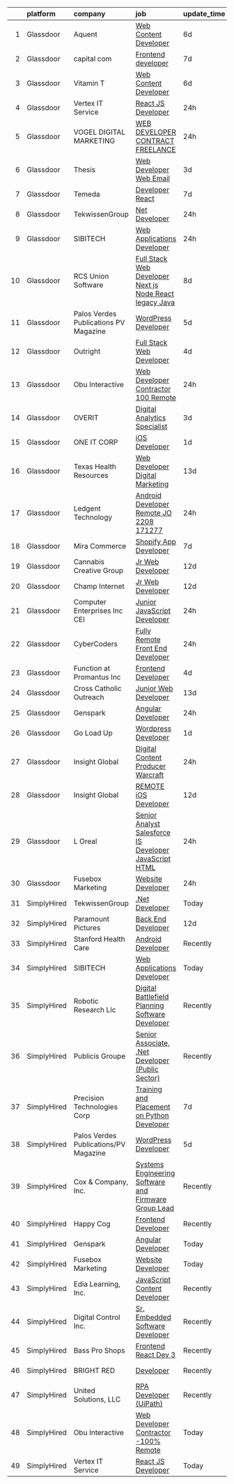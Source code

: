 

|    | platform    | company                               | job                                                                                                                                                                                                                                                                                                                                                                                                                                                                                                                                                                                                                                                                                                                                                                                                                                                                                                                                                                                                                                                                                                                                                                                                                                                                                                                                                                                                                         | update_time   | location           |
|---:|:------------|:--------------------------------------|:----------------------------------------------------------------------------------------------------------------------------------------------------------------------------------------------------------------------------------------------------------------------------------------------------------------------------------------------------------------------------------------------------------------------------------------------------------------------------------------------------------------------------------------------------------------------------------------------------------------------------------------------------------------------------------------------------------------------------------------------------------------------------------------------------------------------------------------------------------------------------------------------------------------------------------------------------------------------------------------------------------------------------------------------------------------------------------------------------------------------------------------------------------------------------------------------------------------------------------------------------------------------------------------------------------------------------------------------------------------------------------------------------------------------------|:--------------|:-------------------|
|  1 | Glassdoor   | Aquent                                | [Web Content Developer](https://www.glassdoor.com/partner/jobListing.htm?pos=109&ao=1110586&s=58&guid=000001828684fbd2b9bba3047635c2e6&src=GD_JOB_AD&t=SR&vt=w&cs=1_785cc6ce&cb=1660114238834&jobListingId=1008051207584&cpc=451933188B21919D&jrtk=3-0-1ga389v0ijcb3801-1ga389v12jflv801-e08a8f8f348d910f--6NYlbfkN0DMrcEu7yrtATojKJA7cEzGQ3FdRGWLh0CZQInL4ECGI9gD0Wolx9R2EDT7B77c2cRSY10wi-ePXNheSG7gDjxa5FNCFbNmEIeasKKYA0ugIgJ5M5hiwxoAqjcchqTo84j-mAea4vEC6WHXpYSprIu2IMoIXs7a8Uf5aMXHaokhYQ9Dms7TFbcexUizVd_92pOaADArI8ESxUfVGSRomMk140j3zWXtPoCyxF_yNPKkfhCuWwwtaYRA6Nrb5eVe536dkO9tn846CMnC2V2McFBO50nFIg8PO9GMZmUiAkdjK-oMUkmjhrvYPXoXE2Wx58NFkHzKGdaKf4AzsZzlU4d8cIv0fmaRZxSFIFdh1TecIUtjyTXFCbSkRDjDPYl4RZOr2uDcT5B3vI1P1h5bwxUaFUXrKocYccSjTMKNaM0ZCWf6KwD0M2Ba5noJ2GkOh78174biltH4nbIhmkO9D6el)                                                                                                                                                                                                                                                                                                                                                                                                                                                                                                                                                                                                                 | 6d            | Remote             |
|  2 | Glassdoor   | capital com                           | [Frontend developer](https://www.glassdoor.com/partner/jobListing.htm?pos=126&ao=1136043&s=58&guid=000001828684fbd2b9bba3047635c2e6&src=GD_JOB_AD&t=SR&vt=w&ea=1&cs=1_c87a437f&cb=1660114238836&jobListingId=1008047525277&jrtk=3-0-1ga389v0ijcb3801-1ga389v12jflv801-6fd16b09fa6eb3e8-)                                                                                                                                                                                                                                                                                                                                                                                                                                                                                                                                                                                                                                                                                                                                                                                                                                                                                                                                                                                                                                                                                                                                    | 7d            | Remote             |
|  3 | Glassdoor   | Vitamin T                             | [Web Content Developer](https://www.glassdoor.com/partner/jobListing.htm?pos=111&ao=1110586&s=58&guid=000001828684fbd2b9bba3047635c2e6&src=GD_JOB_AD&t=SR&vt=w&cs=1_a19b0b5c&cb=1660114238835&jobListingId=1008050982939&cpc=451933188B21919D&jrtk=3-0-1ga389v0ijcb3801-1ga389v12jflv801-9b47c492056784e2--6NYlbfkN0DMrcEu7yrtATojKJA7cEzGQ3FdRGWLh0CZQInL4ECGI6k5tN82kdM0OKoro5eXmjo25juUC15Bn1G4cRfi3ZWomLUombBVxYksRzLeiExQ_4Fim0RwU85ePscBrQDtHdwzZP8Ab7NonE8C-l656Cy7HQTPgWnq-6cWRaaH_V60TiNikVBpWJ15XBT1EaRSaZE-GqZ5kCaxtt-F3T8Sj_kRYUj-j2e9ju2ft0avGq3ZjX_BxAIO8ZfFzJVv2G-pSY1BzMPFAQ93io_p2z_fhZmGTupypNM8qGbN56Aykg3N4t462Em2iQPKpLg6by-jGuqMRLBUL5PUduDyCmuEn-eS1x4C7rA3F-BQBkbZiY1h6dN0vclXhZmlHsxpssBI9HpjcBb1f-Xkca2qdxkPPb-E55cRBhBhKtlI2YNr-asW9xWVNDY7-GZ7HOUivSHrCjHQXgoCeJpHrUhqBxKBuSc4w46reJhresY%3D)                                                                                                                                                                                                                                                                                                                                                                                                                                                                                                                                                                                                   | 6d            | Remote             |
|  4 | Glassdoor   | Vertex IT Service                     | [React JS Developer](https://www.glassdoor.com/partner/jobListing.htm?pos=114&ao=1136043&s=58&guid=000001828684fbd2b9bba3047635c2e6&src=GD_JOB_AD&t=SR&vt=w&ea=1&cs=1_23a71571&cb=1660114238835&jobListingId=1008063446673&jrtk=3-0-1ga389v0ijcb3801-1ga389v12jflv801-7f079874353044f8-)                                                                                                                                                                                                                                                                                                                                                                                                                                                                                                                                                                                                                                                                                                                                                                                                                                                                                                                                                                                                                                                                                                                                    | 24h           | Remote             |
|  5 | Glassdoor   | VOGEL DIGITAL MARKETING               | [WEB DEVELOPER CONTRACT FREELANCE](https://www.glassdoor.com/partner/jobListing.htm?pos=123&ao=1136043&s=58&guid=000001828684fbd2b9bba3047635c2e6&src=GD_JOB_AD&t=SR&vt=w&ea=1&cs=1_b38c5520&cb=1660114238836&jobListingId=1008063315069&jrtk=3-0-1ga389v0ijcb3801-1ga389v12jflv801-747492e8f1a85b16-)                                                                                                                                                                                                                                                                                                                                                                                                                                                                                                                                                                                                                                                                                                                                                                                                                                                                                                                                                                                                                                                                                                                      | 24h           | Remote             |
|  6 | Glassdoor   | Thesis                                | [Web Developer   Web   Email](https://www.glassdoor.com/partner/jobListing.htm?pos=119&ao=1136043&s=58&guid=000001828684fbd2b9bba3047635c2e6&src=GD_JOB_AD&t=SR&vt=w&ea=1&cs=1_f60ebc0c&cb=1660114238836&jobListingId=1008056788902&jrtk=3-0-1ga389v0ijcb3801-1ga389v12jflv801-a28da95f4bb4e8b5-)                                                                                                                                                                                                                                                                                                                                                                                                                                                                                                                                                                                                                                                                                                                                                                                                                                                                                                                                                                                                                                                                                                                           | 3d            | Portland, OR       |
|  7 | Glassdoor   | Temeda                                | [Developer   React](https://www.glassdoor.com/partner/jobListing.htm?pos=130&ao=1136043&s=58&guid=000001828684fbd2b9bba3047635c2e6&src=GD_JOB_AD&t=SR&vt=w&ea=1&cs=1_3c828991&cb=1660114238836&jobListingId=1008046979064&jrtk=3-0-1ga389v0ijcb3801-1ga389v12jflv801-ff4bcedcb1ef04d2-)                                                                                                                                                                                                                                                                                                                                                                                                                                                                                                                                                                                                                                                                                                                                                                                                                                                                                                                                                                                                                                                                                                                                     | 7d            | Remote             |
|  8 | Glassdoor   | TekwissenGroup                        | [ Net Developer](https://www.glassdoor.com/partner/jobListing.htm?pos=127&ao=1136043&s=58&guid=000001828684fbd2b9bba3047635c2e6&src=GD_JOB_AD&t=SR&vt=w&ea=1&cs=1_8222c7b3&cb=1660114238836&jobListingId=1008062946478&jrtk=3-0-1ga389v0ijcb3801-1ga389v12jflv801-73e1f6e01e71f784-)                                                                                                                                                                                                                                                                                                                                                                                                                                                                                                                                                                                                                                                                                                                                                                                                                                                                                                                                                                                                                                                                                                                                        | 24h           | Remote             |
|  9 | Glassdoor   | SIBITECH                              | [Web Applications Developer](https://www.glassdoor.com/partner/jobListing.htm?pos=122&ao=1136043&s=58&guid=000001828684fbd2b9bba3047635c2e6&src=GD_JOB_AD&t=SR&vt=w&ea=1&cs=1_f321907d&cb=1660114238836&jobListingId=1008063113359&jrtk=3-0-1ga389v0ijcb3801-1ga389v12jflv801-8ba281d4d41e62e4-)                                                                                                                                                                                                                                                                                                                                                                                                                                                                                                                                                                                                                                                                                                                                                                                                                                                                                                                                                                                                                                                                                                                            | 24h           | Remote             |
| 10 | Glassdoor   | RCS Union Software                    | [Full Stack Web Developer  Next js Node React   legacy Java ](https://www.glassdoor.com/partner/jobListing.htm?pos=103&ao=1110586&s=58&guid=000001828684fbd2b9bba3047635c2e6&src=GD_JOB_AD&t=SR&vt=w&ea=1&cs=1_0bb47397&cb=1660114238834&jobListingId=1008044654540&cpc=BA15C3E50D27FFE8&jrtk=3-0-1ga389v0ijcb3801-1ga389v12jflv801-434f0fb1b4741a0d--6NYlbfkN0BTT1lo8Jwdy_hu5PBsWOg-OgEs4ry3bvHurgSPaoaOHGj5HGQ5cg8BPDGFn1XsxtNqBxYAc9GqmBJXSCsX9BQ2Dh9sAy4ZR0pT7j9e7nkuHxyX8ajD4t8Blct5MRR-PhxSM40RBnrvrJVIXXBkLeWZYWs5TJeHTcaX1gCmPNWWri6ToF621dT0QkDrl2yKL1l4-7GAShIOwixJ0_Oz1evVgcqYzebooNRyXcBLBh7bd0OKP9XIfjfMqY2hg59cvTW0nXID2XYSWZou_l-69rYu8O-8iqCbShzntw4YGaC7zvhgRW1HrWzB5yi4QKKJWlKTXgCfz6KnBUbaJdL-6qE0iilqrPhFOUun8WGzKdbJR_x5Tol_hWbaLHskc9bqi7ztM5HOcpft9I4P3QQIcJiUGUgrcA6ZvgE5zlraETcTlVAqcR7esXYgO_8Sp07jPyOls2KZuTMV3pjTRzV2UC3tAahom-G0-oLLAqfE-fD1VV4YOshnymR6rTTfXno01j6zZVftuChons3RVigmrgD3qJ3HqCNa0GJ6wrsxb5RdIA%3D%3D)                                                                                                                                                                                                                                                                                                                                                                                                                                                                          | 8d            | Remote             |
| 11 | Glassdoor   | Palos Verdes Publications PV Magazine | [WordPress Developer](https://www.glassdoor.com/partner/jobListing.htm?pos=115&ao=1136043&s=58&guid=000001828684fbd2b9bba3047635c2e6&src=GD_JOB_AD&t=SR&vt=w&ea=1&cs=1_ad3235bd&cb=1660114238835&jobListingId=1008053492320&jrtk=3-0-1ga389v0ijcb3801-1ga389v12jflv801-16a11ce1fdec64e3-)                                                                                                                                                                                                                                                                                                                                                                                                                                                                                                                                                                                                                                                                                                                                                                                                                                                                                                                                                                                                                                                                                                                                   | 5d            | Remote             |
| 12 | Glassdoor   | Outright                              | [Full Stack Web Developer](https://www.glassdoor.com/partner/jobListing.htm?pos=129&ao=1136043&s=58&guid=000001828684fbd2b9bba3047635c2e6&src=GD_JOB_AD&t=SR&vt=w&ea=1&cs=1_17d86542&cb=1660114238836&jobListingId=1008055749462&jrtk=3-0-1ga389v0ijcb3801-1ga389v12jflv801-6d119052503f98fe-)                                                                                                                                                                                                                                                                                                                                                                                                                                                                                                                                                                                                                                                                                                                                                                                                                                                                                                                                                                                                                                                                                                                              | 4d            | Washington, DC     |
| 13 | Glassdoor   | Obu Interactive                       | [Web Developer Contractor  100  Remote](https://www.glassdoor.com/partner/jobListing.htm?pos=124&ao=1136043&s=58&guid=000001828684fbd2b9bba3047635c2e6&src=GD_JOB_AD&t=SR&vt=w&ea=1&cs=1_51dc3879&cb=1660114238836&jobListingId=1008063484160&jrtk=3-0-1ga389v0ijcb3801-1ga389v12jflv801-789bb34e27a1e1ea-)                                                                                                                                                                                                                                                                                                                                                                                                                                                                                                                                                                                                                                                                                                                                                                                                                                                                                                                                                                                                                                                                                                                 | 24h           | Remote             |
| 14 | Glassdoor   | OVERIT                                | [Digital Analytics Specialist](https://www.glassdoor.com/partner/jobListing.htm?pos=102&ao=1110586&s=58&guid=000001828684fbd2b9bba3047635c2e6&src=GD_JOB_AD&t=SR&vt=w&ea=1&cs=1_99e75cd3&cb=1660114238833&jobListingId=1008057203947&cpc=A938E184CF850189&jrtk=3-0-1ga389v0ijcb3801-1ga389v12jflv801-f0185ab5168523be--6NYlbfkN0AUp3PZa3VxJbRWp2mnCFQw_o7pK-tM3-Jiy1NLk_riLnbO4oDQJpnzkx7wQzw1SCyxhguiUglWjMSZxrExFozndUNVDhoApCgs_8_PB4a6hazaS1Zu33U2QFG8WkU__bBCEIHDQVBIrfyqK2MTpAbLh9SdqQHFoNDKqSPjJvhWtcZVN9NYTHq3ofV6eu4_vL4BQKKkf3Lx_T6baZSxDD6fQ920e8ks9w8wUmhraBj0Fhmx4vh9ZLlyvvtjMikU2hdZ1N2moNNmAhgGR2izQXPvRGytllP3sKx-Sf72X6fZsq6BxKLByOy6ppkD83jX7lV9XITgWjf-y8kpLYw5MlAZkuoXJtTQlpzpTkk1DxQkc73MF5gAFmDWWF4OJRV4KCfDNLeZlGQ7H-4fphI0QSq5WGmKujqH0hZKUr5YQe9S4e9ecbfUJ4ECoMhp9GAdSwuvdok2edpQhCKt6GejO4qJwquh7HMoLgIUoZpvhkIF1Hl6YFNjm-_3RQrcoM53kYp5oUlqZDpGrA%3D%3D)                                                                                                                                                                                                                                                                                                                                                                                                                                                                                                                                         | 3d            | Remote             |
| 15 | Glassdoor   | ONE IT CORP                           | [iOS Developer](https://www.glassdoor.com/partner/jobListing.htm?pos=128&ao=1136043&s=58&guid=000001828684fbd2b9bba3047635c2e6&src=GD_JOB_AD&t=SR&vt=w&ea=1&cs=1_b4f7701f&cb=1660114238836&jobListingId=1008060208689&jrtk=3-0-1ga389v0ijcb3801-1ga389v12jflv801-f373623d8e12991b-)                                                                                                                                                                                                                                                                                                                                                                                                                                                                                                                                                                                                                                                                                                                                                                                                                                                                                                                                                                                                                                                                                                                                         | 1d            | Remote             |
| 16 | Glassdoor   | Texas Health Resources                | [Web Developer   Digital Marketing](https://www.glassdoor.com/partner/jobListing.htm?pos=105&ao=1110586&s=58&guid=000001828684fbd2b9bba3047635c2e6&src=GD_JOB_AD&t=SR&vt=w&ea=1&cs=1_dc4fbf00&cb=1660114238834&jobListingId=1008032759431&cpc=32EE424DE2B657EB&jrtk=3-0-1ga389v0ijcb3801-1ga389v12jflv801-e7725ddf66adca12--6NYlbfkN0AlnTqN-qAUYxvjIEnNhuyJGKkyoziHAMK68J_KMzSmkOsrkRcs4hWlO4GBVfZj1F-cexH4-Du0S13sFOoFLKfL9gkVsw982BPHqiQmEzjUm899ffBWTBIRQQwjFE4ZyVEbqFMhSZHwHL6pnDg2NWgftYR6-n28kVy25F_FsBeNeWNpz9kO9mXGJT4EMA1wvFaQUxYg7N4Tny2RfNVLchf3bUdEYO7TlBlt3yKKXfM4tWfdjvSAczgGZ-CgVxf3g8Bq7c69Y-rwxtTNs0WypC6OGOiDe24jNxwCaJ_rDWNtcjqO-DJWf5RDEErB8VntQ-S8KduF39bKfSiNkyLc1YWDK20EnWxJQ8vF9IFXP2shFzyBjXnv_uC4ul77SqR3Lx1jjd1MM2uAswK33xTefTXQ3BtDjfXJyN8lEnZkNrTpaie-9DW_0wccXWRgzjvQE408suPXMx9sA8bxwWkT_bR298modVx5vJgx24alc3lOqdmb_lHEYQ3u9SJn6m9KKx8kkiWy1KQIQVb4s0nkEUOc)                                                                                                                                                                                                                                                                                                                                                                                                                                                                                                                                | 13d           | Texas              |
| 17 | Glassdoor   | Ledgent Technology                    | [Android Developer  Remote   JO 2208 171277 ](https://www.glassdoor.com/partner/jobListing.htm?pos=110&ao=1110586&s=58&guid=000001828684fbd2b9bba3047635c2e6&src=GD_JOB_AD&t=SR&vt=w&cs=1_c99f9d57&cb=1660114238835&jobListingId=1008063399456&cpc=F41FEAB56D215062&jrtk=3-0-1ga389v0ijcb3801-1ga389v12jflv801-91ec4c8290812373--6NYlbfkN0BhfrGGbcblirJ0_oD-V1jJ9SBvie1turFDKTAe6KCgNxcglQf_GDNs19Mxti6n_Sq5Yx9M5x0EvCLidwqpdq7XoHXePoGZvAV-nI7sOPngR2RylUrZ_BoTa_4cERjZh381zmmpKLrAZmK6OjqczQzTQjAr827FMq9v4x2ezsjOgjEsY5_vkInJ0-tRc_E1OIK5KeePljKNMNz-WaDGQFtGcdgkdxsIZ0J2OLU8ue-Z5RkxIc6nh_KmZjt6GuLqE2oCH5eBsUP9sC8fv4ENgpKr_gTNIFZrXz3bwxN5lDviPpUVYFQwgnGfNFJwxdvTVJYbRfZZb-ZeJMJPSG2r1S6t_bxCT1INngnFVva3x1Aei-SLAS9u4BWBAxzEWGNckqTiNdMnv4gwBygn5UeB8TsooXeCCqCitlUvVjqOtWR83ipvcU4lntrUq-fpI2Ncz3kBQ3kKv4c4MAPp9b9driNF1lwBuhFOu_gxGWxBkFWB9qh4CqVG_pX3sotrQtohK4qZgXIOMvYAnK56o_C_HluZRAtdlGUxHOpi99aTZh2qZfa7taF_NTh7lJpg1gW-OrgM_noNl6KXIn612D209_zmypoS4x7a2mF8RWmVPrIl5-7KTaPSQiUMYG3J8SnQ5jJGyYF4j9dyapnYTeEBHAW7)                                                                                                                                                                                                                                                                                                                                                                                           | 24h           | Santa Ana, CA      |
| 18 | Glassdoor   | Mira Commerce                         | [Shopify App Developer](https://www.glassdoor.com/partner/jobListing.htm?pos=104&ao=1110586&s=58&guid=000001828684fbd2b9bba3047635c2e6&src=GD_JOB_AD&t=SR&vt=w&ea=1&cs=1_024c5ef7&cb=1660114238834&jobListingId=1008047022003&cpc=F583A5AE0DDDFE3A&jrtk=3-0-1ga389v0ijcb3801-1ga389v12jflv801-4e4f79cb78bb0b68--6NYlbfkN0DukAwDndutArnS8OT3znlJ-TW2KpK_7rZjO0LfXc6UVOb8znmp-JdxUA0hGT2_Rszk-RJ82DZNqhDZaqNkTvGzOAxtaQNgCcdNMjvoCmeaAi3AKhI8Q_PGoNIkVCbl__zyt_ugQ8_zLTXuvC8rIYlMfIIGaQDL0Yz7VgiNl87waXaOybnfzoVlHGpCknwxpuM3wjEHu5DkcmGEQe1E2hhbJYP18iztKpkvxje9R1OJbjADVJCpih5FpNqsm_eMMvoVLa6MQqTAVxnCD5a5Q_3Cxf5W8idPOesXNH9NuAvnFf2jantqHxKe-430U2ure4xrb-9_o4KizgMxHXkUyr6wvPIVDItrvifqfn0Y2yNlCoSvbkwzi7yQ35MnNd2rYuBxRjf5lsiTahgiwOdwEQa7kAFQNV7EeVA1y5iOC0wBlPTOGRYW4IpvHGIXRIN_KfuInVL4j707AFFhRZXRmQt1kMJEAO2wKJJcjVEuheK2kyqo2bH1KNnvPmhYb6GYuPY%3D)                                                                                                                                                                                                                                                                                                                                                                                                                                                                                                                                                              | 7d            | Remote             |
| 19 | Glassdoor   | Cannabis Creative Group               | [Jr  Web Developer](https://www.glassdoor.com/partner/jobListing.htm?pos=121&ao=1136043&s=58&guid=000001828684fbd2b9bba3047635c2e6&src=GD_JOB_AD&t=SR&vt=w&ea=1&cs=1_7c96c61e&cb=1660114238836&jobListingId=1008035305650&jrtk=3-0-1ga389v0ijcb3801-1ga389v12jflv801-94df547244a4e052-)                                                                                                                                                                                                                                                                                                                                                                                                                                                                                                                                                                                                                                                                                                                                                                                                                                                                                                                                                                                                                                                                                                                                     | 12d           | Remote             |
| 20 | Glassdoor   | Champ Internet                        | [Jr  Web Developer](https://www.glassdoor.com/partner/jobListing.htm?pos=116&ao=1136043&s=58&guid=000001828684fbd2b9bba3047635c2e6&src=GD_JOB_AD&t=SR&vt=w&ea=1&cs=1_024b8d11&cb=1660114238835&jobListingId=1008035295299&jrtk=3-0-1ga389v0ijcb3801-1ga389v12jflv801-063ca9b8fe53b076-)                                                                                                                                                                                                                                                                                                                                                                                                                                                                                                                                                                                                                                                                                                                                                                                                                                                                                                                                                                                                                                                                                                                                     | 12d           | Remote             |
| 21 | Glassdoor   | Computer Enterprises  Inc   CEI       | [Junior JavaScript Developer](https://www.glassdoor.com/partner/jobListing.htm?pos=107&ao=1110586&s=58&guid=000001828684fbd2b9bba3047635c2e6&src=GD_JOB_AD&t=SR&vt=w&ea=1&cs=1_c6fdd1e9&cb=1660114238834&jobListingId=1008062578299&cpc=47CFDC01B3F81FAC&jrtk=3-0-1ga389v0ijcb3801-1ga389v12jflv801-26f200ff1761bf3b--6NYlbfkN0AVVnl_N3xmP3MApcGA3sr6MLnz8P423WWILI1WvbjE8Ry71v-lom9NKs8rBQiPPSdr7Z5dmSJO6aiFEvkbJbDHlQUUwY8XP1QexqGqq-8WNnSDlQa8jdGL6QpyMxMTMjUvDR8MjrwmqmwWRWzqSwt1fRERw30zopAHPYADGf6bGrJC1ZPl4l36w5NPxzBQ5u4CcvsYV7H-uLfx6HWjmUYh7hh3Gv0n8d4cdvLiDYd2eI65_0h0_Vid-D-CRt1GK3VQsjkIA2Ve_6zeZwtblRwV1EFwAoAGzEzKlO1kx9EZyXjGtjoZT3DAubxq3NmdgNqNN5QKWmFaYdVO4i152nB-z0aDYOimv14l_SGmCpd3O21QhWGkSTNwtKArn8PJ9VZ5tyEcKk2xzOCeeP_j8jyGdZHVtL1J_n76KM4cx_6fnw6ZDaQJJduR9dehxsdhW5LEYdMy4gy69y0qs3Me2HaaPrpQ1cKCvHT6q3dJEvhIHDhZ0_asU3uQC1iZr_JGIPNO6tATH2qdyIB4FFQRpBZc)                                                                                                                                                                                                                                                                                                                                                                                                                                                                                                                                      | 24h           | Columbia, SC       |
| 22 | Glassdoor   | CyberCoders                           | [Fully Remote Front End Developer](https://www.glassdoor.com/partner/jobListing.htm?pos=108&ao=1110586&s=58&guid=000001828684fbd2b9bba3047635c2e6&src=GD_JOB_AD&t=SR&vt=w&ea=1&cs=1_2b0175e8&cb=1660114238835&jobListingId=1008063654307&cpc=47CFDC01B3F81FAC&jrtk=3-0-1ga389v0ijcb3801-1ga389v12jflv801-f71725596e8d2cd8--6NYlbfkN0CpFJQzrgRR8WqXWK1qKKEqALWJw739KlKqr2H-MSI4eoBlI4EFrmor2FYZMP3muM03bwn0NY0A9g9N0ruxQFR8RLwBaFBNoBvYzUqJdHkhYi-0EjwIu4N8K5OB8TGtYM2pNwznqJ6cNKlDE1K84aLotUBOBsTgiOl1X5oTzMkDBNkx5vMWgxh9T_fIKJTqtfK73AXhmcL6dp2xb57ufkEVxbtJMG0lnNjZFmUpVCnGexPEj5dERQafE71KHIuHi66tO1JZJbhsC_GE2Rq-BdzCGLESeckHgUf-2Hb6z_pceRo5Y3FOECeIgeNpF9wRYeRfQ30QsQSyA_JwYySNOLc5xnTY0sFYeJwEBgUAFJ0rI_TdBrAj1IjjpvU0XYMv1v35g2JrvXa-jtkBmoDj8PdR9BkJfm1cou519nwFcnRMTAR_YyCCIxoRMmiUbdKb2Yf2fayTFABSdmkXJVKlj5fdjCcz173DYbVxXZdbnhRfINmbUtQm5WGxaRGpBhxpD8X4iGnuY-dtrX0cZsdfatt-eV6JiJQ1cNbwxvHiLLAfnsjZWGjJUqL7jvTbsGsPCkX5Z1DkjRxHHetR1Nc-oLQvOF1hH5ZDnascYNOQEfPSuA9-4uUbtW8Rs-zKaArIINczh49fA-FhIZDzCAOfQMmNxUxS4jTe3E5h4YulXOhTfm3txpvqs4fp7Vl1iDX-uxv2kQDT2SC6goxZmBHXV1M9Erumqx_cBU9OzaaZF262GDqBNWjvLsx5Fmr6pKBdRT99Wcie5lvCLVjiGZ_w3rVWvO5DPOUFij_8sth31rc8jjwrjpLt4zpIK6Y_lEMtjtIgAvBXiS4NaOoGmuc0vC83f_-H32VWfjmyLa9KcYQadjncJoT86yGDf0hZXOK9SGBSt6jwhIlPalmLtKJVOYbyMq_7NidtIaFxIGNH9GDl1ptShQNgN5mZxKaAUuwpl3ZO1NUjXhyye5HrQErgOtmicUU1PXCgTXh3W7ZU2hEwVpoPxIyeaiLUTi0R-zcFYDCZiuHgKHGNm1RR6kcTvGGd) | 24h           | Seattle, WA        |
| 23 | Glassdoor   | Function at Promantus Inc             | [Frontend Developer](https://www.glassdoor.com/partner/jobListing.htm?pos=118&ao=1136043&s=58&guid=000001828684fbd2b9bba3047635c2e6&src=GD_JOB_AD&t=SR&vt=w&ea=1&cs=1_23f05f31&cb=1660114238836&jobListingId=1008055459244&jrtk=3-0-1ga389v0ijcb3801-1ga389v12jflv801-8269207718497c75-)                                                                                                                                                                                                                                                                                                                                                                                                                                                                                                                                                                                                                                                                                                                                                                                                                                                                                                                                                                                                                                                                                                                                    | 4d            | Remote             |
| 24 | Glassdoor   | Cross Catholic Outreach               | [Junior Web Developer](https://www.glassdoor.com/partner/jobListing.htm?pos=125&ao=1136043&s=58&guid=000001828684fbd2b9bba3047635c2e6&src=GD_JOB_AD&t=SR&vt=w&ea=1&cs=1_82e91a27&cb=1660114238836&jobListingId=1008032805637&jrtk=3-0-1ga389v0ijcb3801-1ga389v12jflv801-27d766c12cb6d4f1-)                                                                                                                                                                                                                                                                                                                                                                                                                                                                                                                                                                                                                                                                                                                                                                                                                                                                                                                                                                                                                                                                                                                                  | 13d           | Remote             |
| 25 | Glassdoor   | Genspark                              | [Angular Developer](https://www.glassdoor.com/partner/jobListing.htm?pos=120&ao=1136043&s=58&guid=000001828684fbd2b9bba3047635c2e6&src=GD_JOB_AD&t=SR&vt=w&ea=1&cs=1_b0a9dcfd&cb=1660114238836&jobListingId=1008062927296&jrtk=3-0-1ga389v0ijcb3801-1ga389v12jflv801-179eebe89fb53f2c-)                                                                                                                                                                                                                                                                                                                                                                                                                                                                                                                                                                                                                                                                                                                                                                                                                                                                                                                                                                                                                                                                                                                                     | 24h           | Remote             |
| 26 | Glassdoor   | Go Load Up                            | [Wordpress Developer](https://www.glassdoor.com/partner/jobListing.htm?pos=117&ao=1136043&s=58&guid=000001828684fbd2b9bba3047635c2e6&src=GD_JOB_AD&t=SR&vt=w&ea=1&cs=1_737ef9bf&cb=1660114238835&jobListingId=1008059962390&jrtk=3-0-1ga389v0ijcb3801-1ga389v12jflv801-7b2caa0f058cb6d5-)                                                                                                                                                                                                                                                                                                                                                                                                                                                                                                                                                                                                                                                                                                                                                                                                                                                                                                                                                                                                                                                                                                                                   | 1d            | Remote             |
| 27 | Glassdoor   | Insight Global                        | [Digital Content Producer   Warcraft](https://www.glassdoor.com/partner/jobListing.htm?pos=112&ao=1110586&s=58&guid=000001828684fbd2b9bba3047635c2e6&src=GD_JOB_AD&t=SR&vt=w&cs=1_3ae2a5f4&cb=1660114238835&jobListingId=1008063607047&cpc=F41FEAB56D215062&jrtk=3-0-1ga389v0ijcb3801-1ga389v12jflv801-ca4c2e76f5e7283c--6NYlbfkN0BKkHZu3wF05EeDimN_p6sYpKCMArvwa95YdH7UpkaBCqc7l59ErwqcH9nBDsTYDe2BhYcCeyLrfL8kOv1PIH-04Uo33jyIzZg1Tmodu9c6f2u3tQ2k6AiwfIPOJVaec9qggtTF5VNofEWFoIh35xrz-LR0c0OQSGBdtlUNgNpGjobTHcqJLCZ3jmPuafrCtNKI-4pAfTSfTsY6XbWKRoq4JrWvNLgID4K3-y8s17dLQIzHNqQNclEJQkstqR_ug5BT-Hbeo8yBgRkAS1EwgxP9kWNXKFQFzNzAdqc5Pz98imZ3GgJYUTH4DJhN14kocV6CDqIN6Goe6MDtCcbQycRSsU2rrxMQh4G4dUWNFr4OVQkyaWmOiqcWuqW--WVknQLkcf-FYfDaZcgjNJAbTNu_bmgdHad0NiStQZZJZMEYrDlsTc5Td4V-GvubYfFApDW74f4KRKIys-jDjnQqbnSeV-TT-h3DuI6BbA1n57zfDA%3D%3D)                                                                                                                                                                                                                                                                                                                                                                                                                                                                                                                                                                       | 24h           | Irvine, CA         |
| 28 | Glassdoor   | Insight Global                        | [REMOTE iOS Developer](https://www.glassdoor.com/partner/jobListing.htm?pos=113&ao=1110586&s=58&guid=000001828684fbd2b9bba3047635c2e6&src=GD_JOB_AD&t=SR&vt=w&ea=1&cs=1_f16a77dd&cb=1660114238836&jobListingId=1008036094473&cpc=8795CF9063CD573D&jrtk=3-0-1ga389v0ijcb3801-1ga389v12jflv801-2cfda9ecd3177937--6NYlbfkN0BKkHZu3wF05EeDimN_p6sYpKCMArvwa95YdH7UpkaBCuXZAtggzO9lWFPdGsiWEnV8yNgyeIHMALwuJd0GI0dLWxGVZuncomq-PILblMVz4anl_nqW6ekcONVjToScPiO5O58pnbexRK8-Wc8AoJ3_xlgdkjN_tVD0nq69RhK-Qpcq_usezIJiAFrhtnp5r6iza4vBpYRx3nbwuKlpCebx1b4oNBCOK8HXyMPbPAhKUREQnjeGnTlG-dJD0vinORwSKYtCiKJ859-_IjBUvk_FITSS9-vxS07rtO4r4jjKHAtQl0ExgrnkVHupfX8a0s-szA4InEWcWPWrF3T3RYVYmwDFyMNT2Be24Y0BSWtCtNHVuFfRXaDPpC4En1ZqDWE-qYQGF4mTVGDC0JLxtyAKI0zMzKEGBwCnKs_WQpaenr1DDLc2RupjzkYzKzdzx21HL4zMemVMWX2M4LGheX3sAMeq3Z1at7CK6YxfgXoKDE9uJrgsecufaqWejlSYOyg%3D)                                                                                                                                                                                                                                                                                                                                                                                                                                                                                                                                                               | 12d           | Remote             |
| 29 | Glassdoor   | L Oreal                               | [Senior Analyst  Salesforce IS Developer  JavaScript  HTML ](https://www.glassdoor.com/partner/jobListing.htm?pos=106&ao=1110586&s=58&guid=000001828684fbd2b9bba3047635c2e6&src=GD_JOB_AD&t=SR&vt=w&cs=1_0d81d24f&cb=1660114238834&jobListingId=1008062895179&cpc=3BA4CE39D5B5DEF5&jrtk=3-0-1ga389v0ijcb3801-1ga389v12jflv801-edd76d94c2d87672--6NYlbfkN0B--xwTx5z5GtX4kwB4PKln9ei78TGhUZ0jXbBonS0qzEhzYeEaBt0GkTPTcdrr5Mm-j1k31f6I6WVODLlW4ouwIbrfevrALRv-hvbKt5vWGEp-SS-nuFoU169c2tDKYDYbRxpFdDHAvelji9FzyToOgMmmgRr-upLn3LLW4hGDtpmp5PoU6Fk_KFm499XqNYuFTE9SNOSq9hBUsZnSoPNgxOATFAguE6NSTtSX09vi9aNxe15XKVJkalhMBni0gxxZ7kFJZDYiRxMSClQi4KBNRImLs5wfYPqpREjSQ4hoymMVyV4F8OLZ8_aHAqzs97cI_2nD9UpB339j6K7J2T2N_BtMb150lEBgwf9UvU3vwXFUxjO9iXTctADrzN59bQpZxB8EEf1OM-dQmypsaEGsGKm88Ihs6ZrTKjSdB2UhAgv86mjSN6V4F-NoYdJxni2KHeM3UeU2GJty55hH4vFezuOhOAtR94nkIN2DX9emyb2VjC70BSOaEGhiEyA1EoJbeEO-XLjxkKy9jli1S2t20OexGrZPqTQLYwA7Ab2hGStaMdlf2mDi)                                                                                                                                                                                                                                                                                                                                                                                                                                                                            | 24h           | New York, NY       |
| 30 | Glassdoor   | Fusebox Marketing                     | [Website Developer](https://www.glassdoor.com/partner/jobListing.htm?pos=101&ao=1110586&s=58&guid=000001828684fbd2b9bba3047635c2e6&src=GD_JOB_AD&t=SR&vt=w&ea=1&cs=1_49a8a092&cb=1660114238833&jobListingId=1008063056127&cpc=CBEBA1A9D941894A&jrtk=3-0-1ga389v0ijcb3801-1ga389v12jflv801-5731c509dd61c304--6NYlbfkN0CKfA-soUf75Q7iZ129b2H9MACh9ki_Lh9mMeku_0ONArDTRtcQrpbDm9m1hYhkQatQZSYMARAAHtyHZMi8HLLVT82K4I7HTLgXoZjq3dIFix_HEWxZT_fbq3Y8Bonu-3X8SWRG4oz54dGa-TYtl6Cc2AMNKdowqLmuCGIR5QsyYWKzZVoQCKO--HloIgR_wvgnO9OC75Ix8ZqWHMg86aQF_AJRm-kVprt_Lz7VS3qP6I9WsbCZkEfX--8cO_TSiFhguKGBJKLoKM7icNCkwrvT5AiMK9j8wXLtKLXk19AFmTzsdLVUyNEqSQXy60Rr2HEFsQ9kz7CvAQR4kUgPJtnmC_oU7BVjjqx39qhxz-PIvQvqvXz0-L7nF03lOcLHjeiKWTCNojlmkeXxFdWNT8rhzCR6ADDBJfdm-ViDUw8WW7YZ3FE3eRSRZQqEOvmT6W9G2W5jie9MdcJ2doMBLfb3uM8eqzHzsZaSUHMrswiaFSLneESnVio6QTXa7PUlaO4%3D)                                                                                                                                                                                                                                                                                                                                                                                                                                                                                                                                                                  | 24h           | Remote             |
| 31 | SimplyHired | TekwissenGroup                        | [.Net Developer](https://www.simplyhired.com/job/LNHkFZO8Dcv9cfiwJs13JxxW2-HAJXqBFptRuHQ6zu2Ph0YJ9fnZYg?q=digital+developer)                                                                                                                                                                                                                                                                                                                                                                                                                                                                                                                                                                                                                                                                                                                                                                                                                                                                                                                                                                                                                                                                                                                                                                                                                                                                                                | Today         | Remote             |
| 32 | SimplyHired | Paramount Pictures                    | [Back End Developer](https://www.simplyhired.com/job/cct5lkeSUjokUyduFfCbXiNZ3ptYvocb1-RpQjng-2iack2c9kaKiA?q=digital+developer)                                                                                                                                                                                                                                                                                                                                                                                                                                                                                                                                                                                                                                                                                                                                                                                                                                                                                                                                                                                                                                                                                                                                                                                                                                                                                            | 12d           | Remote             |
| 33 | SimplyHired | Stanford Health Care                  | [Android Developer](https://www.simplyhired.com/job/bixntMy0ujDioU4BjtZEEvVL_r_XDW95SQ5woSmxcbcU1YTvBsekZQ?q=digital+developer)                                                                                                                                                                                                                                                                                                                                                                                                                                                                                                                                                                                                                                                                                                                                                                                                                                                                                                                                                                                                                                                                                                                                                                                                                                                                                             | Recently      | Palo Alto, CA      |
| 34 | SimplyHired | SIBITECH                              | [Web Applications Developer](https://www.simplyhired.com/job/R-6wpmQ6SQNn7F8aIC96wqvLj_oAsT8Wep3saJ4OsZBA429vc2zNpg?q=digital+developer)                                                                                                                                                                                                                                                                                                                                                                                                                                                                                                                                                                                                                                                                                                                                                                                                                                                                                                                                                                                                                                                                                                                                                                                                                                                                                    | Today         | Remote             |
| 35 | SimplyHired | Robotic Research Llc                  | [Digital Battlefield Planning Software Developer](https://www.simplyhired.com/job/uxo8U8O3SsQyk042tb3jw7PYybX9tQdrBCVCeY8QdugI2CsOsamUVg?q=digital+developer)                                                                                                                                                                                                                                                                                                                                                                                                                                                                                                                                                                                                                                                                                                                                                                                                                                                                                                                                                                                                                                                                                                                                                                                                                                                               | Recently      | Clarksburg, MD     |
| 36 | SimplyHired | Publicis Groupe                       | [Senior Associate, .Net Developer (Public Sector)](https://www.simplyhired.com/job/ACPIRAauy45oVGCdonRX839qHKf3EoahBaPzGqEbVas9JkvjtRRLqQ?q=digital+developer)                                                                                                                                                                                                                                                                                                                                                                                                                                                                                                                                                                                                                                                                                                                                                                                                                                                                                                                                                                                                                                                                                                                                                                                                                                                              | Recently      | Arlington, VA      |
| 37 | SimplyHired | Precision Technologies Corp           | [Training and Placement on Python Developer](https://www.simplyhired.com/job/oN6rG5NMbHKXssFpMS2mH7N_qUt5raVU7qrBNjXk6hHW1G83aDaXhA?q=digital+developer)                                                                                                                                                                                                                                                                                                                                                                                                                                                                                                                                                                                                                                                                                                                                                                                                                                                                                                                                                                                                                                                                                                                                                                                                                                                                    | 7d            | Remote             |
| 38 | SimplyHired | Palos Verdes Publications/PV Magazine | [WordPress Developer](https://www.simplyhired.com/job/coKlwuf9SWpHYZ3CRV7YhzkDAjcZEJWybvXcv-KaD8lXO9U4-Xo7aw?q=digital+developer)                                                                                                                                                                                                                                                                                                                                                                                                                                                                                                                                                                                                                                                                                                                                                                                                                                                                                                                                                                                                                                                                                                                                                                                                                                                                                           | 5d            | Remote             |
| 39 | SimplyHired | Cox & Company, Inc.                   | [Systems Engineering Software and Firmware Group Lead](https://www.simplyhired.com/job/5nezmZFhm7aR7CAFTjsgwE2X0m7Xxz64P-x8CXhwGNhIaqvMRfU0oA?q=digital+developer)                                                                                                                                                                                                                                                                                                                                                                                                                                                                                                                                                                                                                                                                                                                                                                                                                                                                                                                                                                                                                                                                                                                                                                                                                                                          | Recently      | Plainview, NY      |
| 40 | SimplyHired | Happy Cog                             | [Frontend Developer](https://www.simplyhired.com/job/5oV0DWc8XZcVCbj1aWi8kg03a3VvchPETVwReJ1X099PYioEBgdXzQ?q=digital+developer)                                                                                                                                                                                                                                                                                                                                                                                                                                                                                                                                                                                                                                                                                                                                                                                                                                                                                                                                                                                                                                                                                                                                                                                                                                                                                            | Recently      | United States      |
| 41 | SimplyHired | Genspark                              | [Angular Developer](https://www.simplyhired.com/job/ahl7Om5WldMH0Y5xAKQhGKgPYYGbMYZ1pzFtfeEozYNVMOawIw3J9Q?q=digital+developer)                                                                                                                                                                                                                                                                                                                                                                                                                                                                                                                                                                                                                                                                                                                                                                                                                                                                                                                                                                                                                                                                                                                                                                                                                                                                                             | Today         | Remote             |
| 42 | SimplyHired | Fusebox Marketing                     | [Website Developer](https://www.simplyhired.com/job/52_EE9Z-wDR9O3fnADZulKi-_ob771Xv35GIqWLXzMTKInZ49Sb1nw?q=digital+developer)                                                                                                                                                                                                                                                                                                                                                                                                                                                                                                                                                                                                                                                                                                                                                                                                                                                                                                                                                                                                                                                                                                                                                                                                                                                                                             | Today         | Remote             |
| 43 | SimplyHired | Edia Learning, Inc.                   | [JavaScript Content Developer](https://www.simplyhired.com/job/Fa_BeO1h2On19_7VY24KT32pmKedGuVPaW516yPqzFjB8UpScGX71w?q=digital+developer)                                                                                                                                                                                                                                                                                                                                                                                                                                                                                                                                                                                                                                                                                                                                                                                                                                                                                                                                                                                                                                                                                                                                                                                                                                                                                  | Recently      | Remote             |
| 44 | SimplyHired | Digital Control Inc.                  | [Sr. Embedded Software Developer](https://www.simplyhired.com/job/PboyWzsAqElCiwpTQIQUz4_atthVnWvZnpuytS7xdHrqWLCo0i1SKw?q=digital+developer)                                                                                                                                                                                                                                                                                                                                                                                                                                                                                                                                                                                                                                                                                                                                                                                                                                                                                                                                                                                                                                                                                                                                                                                                                                                                               | Recently      | Kent, WA           |
| 45 | SimplyHired | Bass Pro Shops                        | [Frontend React Dev 3](https://www.simplyhired.com/job/9oPN7EkRtgjzQIOSbhx0DsvOjLVHIN02OkXmtC-oDX8yRnLKQucM2w?q=digital+developer)                                                                                                                                                                                                                                                                                                                                                                                                                                                                                                                                                                                                                                                                                                                                                                                                                                                                                                                                                                                                                                                                                                                                                                                                                                                                                          | Recently      | Springfield, MO    |
| 46 | SimplyHired | BRIGHT RED                            | [Developer](https://www.simplyhired.com/job/hdeVbZr5kzVLNPIDMQHeMAx381gz2yVR9yWmTs0ZpN40vvNSpocRdA?q=digital+developer)                                                                                                                                                                                                                                                                                                                                                                                                                                                                                                                                                                                                                                                                                                                                                                                                                                                                                                                                                                                                                                                                                                                                                                                                                                                                                                     | Recently      | Tallahassee, FL    |
| 47 | SimplyHired | United Solutions, LLC                 | [RPA Developer (UiPath)](https://www.simplyhired.com/job/-6v0I45t-lpW8RUR-_TghUdDxgQXu9zPp-gFDKgefY01JourGQYsRw?q=digital+developer)                                                                                                                                                                                                                                                                                                                                                                                                                                                                                                                                                                                                                                                                                                                                                                                                                                                                                                                                                                                                                                                                                                                                                                                                                                                                                        | Recently      | North Bethesda, MD |
| 48 | SimplyHired | Obu Interactive                       | [Web Developer Contractor -100% Remote](https://www.simplyhired.com/job/qg5i3bHjXcxbxZespqyAyPJdloAl0hsMoNA-3mVATzY7MK38sDjrkA?q=digital+developer)                                                                                                                                                                                                                                                                                                                                                                                                                                                                                                                                                                                                                                                                                                                                                                                                                                                                                                                                                                                                                                                                                                                                                                                                                                                                         | Today         | Remote             |
| 49 | SimplyHired | Vertex IT Service                     | [React JS Developer](https://www.simplyhired.com/job/8-kHvAIW6QuBulYx0y9X5jFmjR0iTmAHqNFYFDOGrwbIXsibwKY-Pg?q=digital+developer)                                                                                                                                                                                                                                                                                                                                                                                                                                                                                                                                                                                                                                                                                                                                                                                                                                                                                                                                                                                                                                                                                                                                                                                                                                                                                            | Today         | Remote             |